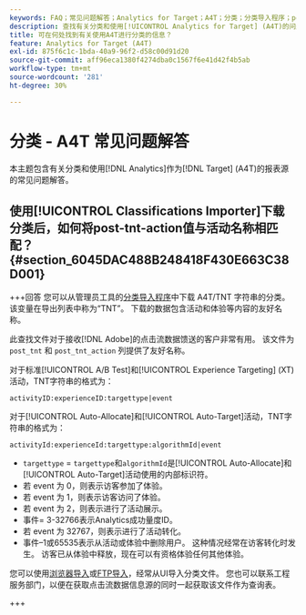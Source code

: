 ```yaml
---
keywords: FAQ；常见问题解答；Analytics for Target；A4T；分类；分类导入程序；post-tnt-action；事件代码
description: 查找有关分类和使用[!UICONTROL Analytics for Target] (A4T)的问题的答案。
title: 可在何处找到有关使用A4T进行分类的信息？
feature: Analytics for Target (A4T)
exl-id: 875f6c1c-1bda-40a9-96f2-d58c00d91d20
source-git-commit: aff96eca1380f4274dba0c1567f6e41d42f4b5ab
workflow-type: tm+mt
source-wordcount: '281'
ht-degree: 30%

---
```


# 分类 - A4T 常见问题解答

本主题包含有关分类和使用[!DNL Analytics]作为[!DNL Target] (A4T)的报表源的常见问题解答。

## 使用[!UICONTROL Classifications Importer]下载分类后，如何将post-tnt-action值与活动名称相匹配？ {#section_6045DAC488B248418F430E663C38D001}

+++回答
您可以从管理员工具的[分类导入程序](https://experienceleague.adobe.com/docs/analytics/components/classifications/classifications-importer/c-working-with-saint.html?lang=zh-Hans)中下载 A4T/TNT 字符串的分类。该变量在导出列表中称为“TNT”。 下载的数据包含活动和体验等内容的友好名称。

此查找文件对于接收[!DNL Adobe]的点击流数据馈送的客户非常有用。 该文件为 `post_tnt` 和 `post_tnt_action` 列提供了友好名称。

对于标准[!UICONTROL A/B Test]和[!UICONTROL Experience Targeting] (XT)活动，TNT字符串的格式为：

```
activityID:experienceID:targettype|event
```

对于[!UICONTROL Auto-Allocate]和[!UICONTROL Auto-Target]活动，TNT字符串的格式为：

```
activityId:experienceId:targettype:algorithmId|event
```

* `targettype` = `targettype`和`algorithmId`是[!UICONTROL Auto-Allocate]和[!UICONTROL Auto-Target]活动使用的内部标识符。
* 若 event 为 0，则表示访客参加了体验。
* 若 event 为 1，则表示访客访问了体验。
* 若 event 为 2，则表示进行了活动展示。
* 事件= 3-32766表示Analytics成功量度ID。
* 若 event 为 32767，则表示进行了活动转化。
* 事件–1或65535表示从活动或体验中删除用户。 这种情况经常在访客转化时发生。 访客已从体验中释放，现在可以有资格体验任何其他体验。

您可以使用[浏览器导入](https://experienceleague.adobe.com/docs/analytics/components/classifications/classifications-importer/browser-import.html?lang=zh-Hans)或[FTP导入](https://experienceleague.adobe.com/docs/analytics/components/classifications/classifications-importer/import-file.html?lang=zh-Hans)，经常从UI导入分类文件。 您也可以联系工程服务部门，以便在获取点击流数据信息源的同时一起获取该文件作为查询表。

+++
